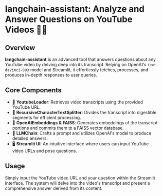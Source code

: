 # langchain-assistant: Analyze and Answer Questions on YouTube Videos 🎥🤖

## Overview

**langchain-assistant** is an advanced tool that answers questions about any YouTube video by delving deep into its transcript. Relying on OpenAI's `text-davinci-003` model and Streamlit, it effortlessly fetches, processes, and produces in-depth responses to user queries.

## Core Components

- 🔄 **YoutubeLoader**: Retrieves video transcripts using the provided YouTube URL.
- 📜 **RecursiveCharacterTextSplitter**: Divides the transcript into digestible segments for efficient processing.
- 🧠 **OpenAIEmbeddings & FAISS**: Generates embeddings of the transcript portions and commits them to a FAISS vector database.
- 🔗 **LLMChain**: Crafts a prompt and utilizes OpenAI's model to produce detailed answers.
- 🖥️ **Streamlit UI**: An intuitive interface where users can input YouTube video URLs and pose questions.

## Usage

Simply input the YouTube video URL and your question within the Streamlit interface. The system will delve into the video's transcript and present a comprehensive answer derived from its content.
